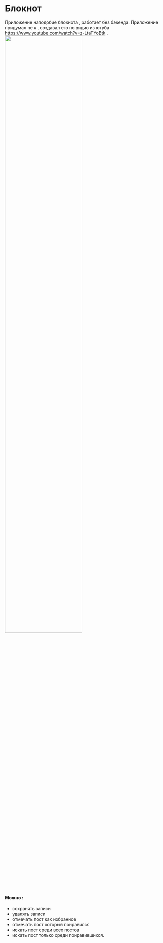 # Блокнот

Приложение наподобие блокнота , работает без бэкенда. Приложение придумал не я , создавал его по видио из ютуба https://www.youtube.com/watch?v=z-LtaTYoBtk .
<img src="serverless-notebook.gif" width="70%" height="70%"  />
#### Можно :
- сохранять записи  
- удалять записи  
- отмечать пост как избранное 
- отмечать пост который понравился
- искать пост среди всех постов 
- искать пост только среди понравившихся.

